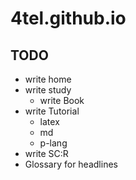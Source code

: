 # 4tel.github.io
## TODO
* write home
* write study
	* write Book
* write Tutorial
	* latex
	* md
	* p-lang
* write SC:R
* Glossary for headlines